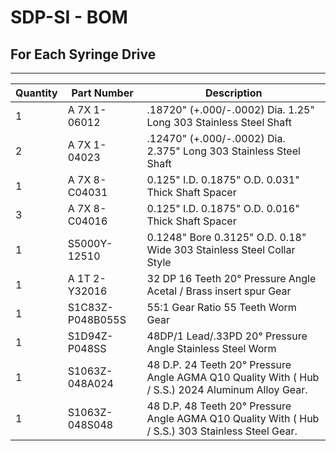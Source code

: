 SDP-SI - BOM
============
## For Each Syringe Drive
-------------------------

Quantity  |  Part Number       |  Description                                                                                      
----------|--------------------|---------------------------------------------------------------------------------------------------
1         |  A 7X 1-06012      |  .18720" (+.000/-.0002) Dia. 1.25" Long 303 Stainless Steel Shaft                                 
2         |  A 7X 1-04023      |  .12470" (+.000/-.0002) Dia. 2.375" Long 303 Stainless Steel Shaft                                
1         |  A 7X 8-C04031     |  0.125" I.D. 0.1875" O.D. 0.031" Thick Shaft Spacer                                               
3         |  A 7X 8-C04016     |  0.125" I.D. 0.1875" O.D. 0.016" Thick Shaft Spacer                                               
1         |  S5000Y-12510      |  0.1248" Bore 0.3125" O.D. 0.18" Wide 303 Stainless Steel Collar Style                            
1         |  A 1T 2-Y32016     |  32 DP 16 Teeth 20° Pressure Angle Acetal / Brass insert spur Gear                                
1         |  S1C83Z-P048B055S  |  55:1 Gear Ratio 55 Teeth Worm Gear                                                               
1         |  S1D94Z-P048SS     |  48DP/1 Lead/.33PD 20° Pressure Angle Stainless Steel Worm                                        
1         |  S1063Z-048A024    |  48 D.P. 24 Teeth 20° Pressure Angle AGMA Q10 Quality With ( Hub / S.S.) 2024 Aluminum Alloy Gear.
1         |  S1063Z-048S048    |  48 D.P. 48 Teeth 20° Pressure Angle AGMA Q10 Quality With ( Hub / S.S.) 303 Stainless Steel Gear.